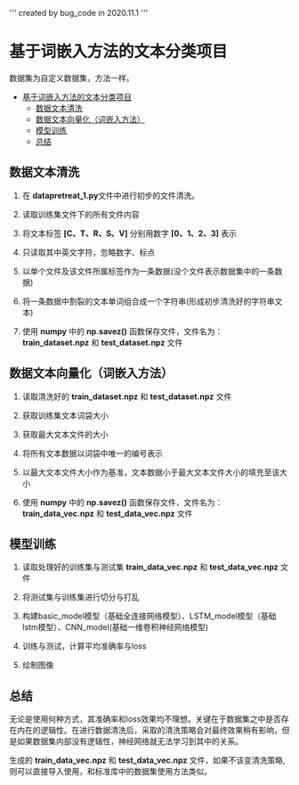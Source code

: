 '''
created by bug_code in 2020.11.1
'''
#  基于词嵌入方法的文本分类项目
数据集为自定义数据集，方法一样。
- [基于词嵌入方法的文本分类项目](#基于词嵌入方法的文本分类项目)
  - [数据文本清洗](#数据文本清洗)
  - [数据文本向量化（词嵌入方法）](#数据文本向量化词嵌入方法)
  - [模型训练](#模型训练)
  - [总结](#总结)
## 数据文本清洗

1. 在 **datapretreat_1.py**文件中进行初步的文件清洗。

1. 读取训练集文件下的所有文件内容

2. 将文本标签 **[C、T、R、S、V]** 分别用数字 **[0、1、2、3]** 表示

3. 只读取其中英文字符，忽略数字、标点

4. 以单个文件及该文件所属标签作为一条数据(没个文件表示数据集中的一条数据)

5. 将一条数据中割裂的文本单词组合成一个字符串(形成初步清洗好的字符串文本)

6. 使用 **numpy** 中的 **np.savez()** 函数保存文件，文件名为： **train_dataset.npz** 和 **test_dataset.npz** 文件

## 数据文本向量化（词嵌入方法）

1. 读取清洗好的 **train_dataset.npz** 和 **test_dataset.npz** 文件

1. 获取训练集文本词袋大小

2. 获取最大文本文件的大小

3. 将所有文本数据以词袋中唯一的编号表示

4. 以最大文本文件大小作为基准，文本数据小于最大文本文件大小的填充至该大小

5. 使用 **numpy** 中的 **np.savez()** 函数保存文件，文件名为： **train_data_vec.npz** 和 **test_data_vec.npz** 文件

## 模型训练

1. 读取处理好的训练集与测试集 **train_data_vec.npz** 和 **test_data_vec.npz** 文件

1. 将测试集与训练集进行切分与打乱

2. 构建basic_model模型（基础全连接网络模型）、LSTM_model模型（基础lstm模型）、CNN_model(基础一维卷积神经网络模型)

3. 训练与测试，计算平均准确率与loss

4. 绘制图像


## 总结
无论是使用何种方式，其准确率和loss效果均不理想。关键在于数据集之中是否存在内在的逻辑性。在进行数据清洗后，采取的清洗策略会对最终效果稍有影响，但是如果数据集内部没有逻辑性，神经网络就无法学习到其中的关系。

生成的 **train_data_vec.npz** 和 **test_data_vec.npz** 文件，如果不该变清洗策略,则可以直接导入使用，和标准库中的数据集使用方法类似。
